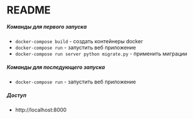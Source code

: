 README
=====================

##### Команды для первого запуска

* `docker-compose build` - создать контейнеры docker
* `docker-compose run` - запустить веб приложение
* `docker-compose run server python migrate.py` - применить миграции

##### Команды для последующего запуска
* `docker-compose run` - запустить веб приложение

##### Доступ

* http://localhost:8000
